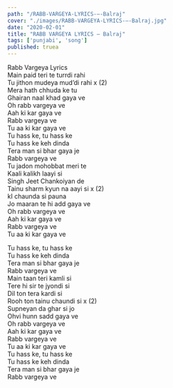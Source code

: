 ```yaml
---
path: "/RABB-VARGEYA-LYRICS-–-Balraj"
cover: "./images/RABB-VARGEYA-LYRICS-–-Balraj.jpg"
date: "2020-02-01"
title: "RABB VARGEYA LYRICS – Balraj"
tags: ['punjabi', 'song']
published: truea
---
```

  
Rabb Vargeya Lyrics  
Main paid teri te turrdi rahi  
Tu jithon mudeya mud’di rahi x (2)  
Mera hath chhuda ke tu  
Ghairan naal khad gaya ve  
Oh rabb vargeya ve  
Aah ki kar gaya ve  
Rabb vargeya ve  
Tu aa ki kar gaya ve  
Tu hass ke, tu hass ke  
Tu hass ke keh dinda  
Tera man si bhar gaya je  
Rabb vargeya ve  
Tu jadon mohobbat meri te  
Kaali kalikh laayi si  
Singh Jeet Chankoiyan de  
Tainu sharm kyun na aayi si x (2)  
kI chaunda si pauna  
Jo maaran te hi add gaya ve  
Oh rabb vargeya ve  
Aah ki kar gaya ve  
Rabb vargeya ve  
Tu aa ki kar gaya ve  
  
  
  
  
  
  
Tu hass ke, tu hass ke  
Tu hass ke keh dinda  
Tera man si bhar gaya je  
Rabb vargeya ve  
Main taan teri kamli si  
Tere hi sir te jyondi si  
Dil ton tera kardi si  
Rooh ton tainu chaundi si x (2)  
Supneyan da ghar si jo  
Ohvi hunn sadd gaya ve  
Oh rabb vargeya ve  
Aah ki kar gaya ve  
Rabb vargeya ve  
Tu aa ki kar gaya ve  
Tu hass ke, tu hass ke  
Tu hass ke keh dinda  
Tera man si bhar gaya je  
Rabb vargeya ve  
